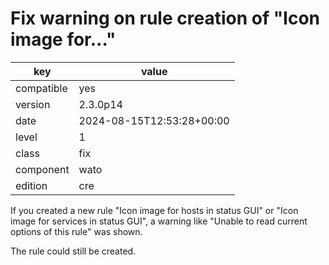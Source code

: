 [//]: # (werk v2)
# Fix warning on rule creation of "Icon image for..."

key        | value
---------- | ---
compatible | yes
version    | 2.3.0p14
date       | 2024-08-15T12:53:28+00:00
level      | 1
class      | fix
component  | wato
edition    | cre

If you created a new rule "Icon image for hosts in status GUI" or "Icon image
for services in status GUI", a warning like "Unable to read current options of
this rule" was shown.

The rule could still be created.
